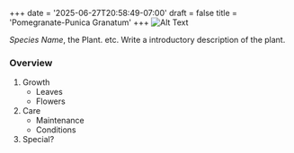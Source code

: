 +++
date = '2025-06-27T20:58:49-07:00'
draft = false
title = 'Pomegranate-Punica Granatum'
+++
![Alt Text](template.jpeg)

*Species Name*, the Plant. etc. Write a introductory description of the plant.

### Overview
1. Growth
    - Leaves
    - Flowers
2. Care
    - Maintenance 
    - Conditions 
3. Special?


